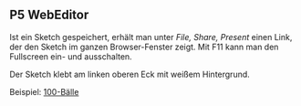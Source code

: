 ## P5 WebEditor 

Ist ein Sketch gespeichert, erhält man unter *File, Share, Present* einen Link, der den Sketch im ganzen Browser-Fenster zeigt. Mit
F11 kann man den Fullscreen ein- und ausschalten.

Der Sketch klebt am linken oberen Eck mit weißem Hintergrund.  

Beispiel: [100-Bälle](https://editor.p5js.org/ktheu/present/Dzw5Zrj-q) 


 